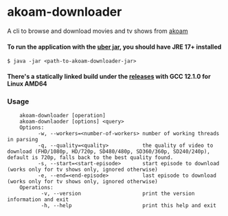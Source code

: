 # akoam-downloader
A cli to browse and download movies and tv shows from [akoam](https://akwam.to)

#### To run the application with the [uber jar](/releases), you should have JRE 17+ installed
`$ java -jar <path-to-akoam-downloader-jar>`
#### There's a statically linked build under the [releases](/releases) with GCC 12.1.0 for Linux AMD64 

### Usage
```
    akoam-downloader [operation]
    akoam-downlaoder [options] <query>
    Options:
          -w, --workers=<number-of-workers> number of working threads in parsing
          -q, --quality=<quality>           the quality of video to download (FHD/1080p, HD/720p, SD480/480p, SD360/360p, SD240/240p), default is 720p, falls back to the best quality found.
          -s, --start=<start-episode>       start episode to download (works only for tv shows only, ignored otherwise)
          -e, --end=<end-episode>           last episode to download  (works only for tv shows only, ignored otherwise)
    Operations:
           -v, --version                    print the version information and exit
           -h, --help                       print this help and exit
```